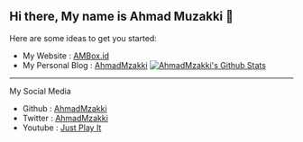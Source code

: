 ## Hi there, My name is Ahmad Muzakki 👋

<!--
**ahmadmzakki/ahmadmzakki** is a ✨ _special_ ✨ repository because its `README.md` (this file) appears on your GitHub profile.-->

Here are some ideas to get you started:

- My Website : [AMBox.id](https://ambox.id)
- My Personal Blog : [AhmadMzakki](https://ahmadmzakki.github.io) [![AhmadMzakki's Github Stats](https://github-readme-stats.vercel.app/api?username=ahmadmzakki)](https://github.com/anuraghazra/github-readme-stats)

<hr>

My Social Media

- Github : [AhmadMzakki](https://github.com/ahmadmzakki)
- Twitter : [AhmadMzakki](https://twitter.com/ahmadmzakki)
- Youtube : [Just Play It](https://www.youtube.com/JustPlayIt)
